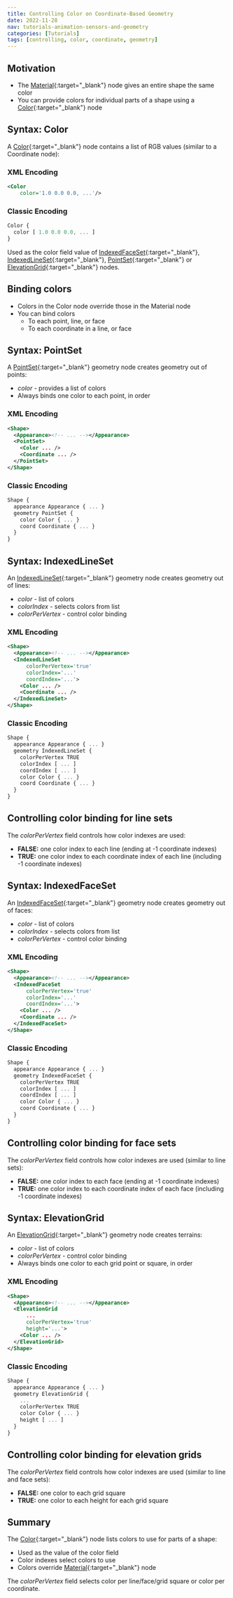 ```yaml
---
title: Controlling Color on Coordinate-Based Geometry
date: 2022-11-28
nav: tutorials-animation-sensors-and-geometry
categories: [Tutorials]
tags: [controlling, color, coordinate, geometry]
---
```

## Motivation

- The [Material](https://www.web3d.org/documents/specifications/19775-1/V3.3/Part01/components/shape.html#Material){:target="_blank"} node gives an entire shape the same color
- You can provide colors for individual parts of a shape using a [Color](https://www.web3d.org/documents/specifications/19775-1/V3.3/Part01/components/rendering.html#Color){:target="_blank"} node

## Syntax: Color

A [Color](https://www.web3d.org/documents/specifications/19775-1/V3.3/Part01/components/rendering.html#Color){:target="_blank"} node contains a list of RGB values (similar to a Coordinate node):

### XML Encoding

```xml
<Color
    color='1.0 0.0 0.0, ...'/>
```

### Classic Encoding

```js
Color {
  color [ 1.0 0.0 0.0, ... ]
}
```

Used as the color field value of [IndexedFaceSet](https://www.web3d.org/documents/specifications/19775-1/V3.3/Part01/components/geometry3D.html#IndexedFaceSet){:target="_blank"}, [IndexedLineSet](https://www.web3d.org/documents/specifications/19775-1/V3.3/Part01/components/rendering.html#IndexedLineSet){:target="_blank"}, [PointSet](https://www.web3d.org/documents/specifications/19775-1/V3.3/Part01/components/rendering.html#PointSet){:target="_blank"} or [ElevationGrid](https://www.web3d.org/documents/specifications/19775-1/V3.3/Part01/components/geometry3D.html#ElevationGrid){:target="_blank"} nodes.

## Binding colors

- Colors in the Color node override those in the Material node
- You can bind colors
  - To each point, line, or face
  - To each coordinate in a line, or face

## Syntax: PointSet

A [PointSet](https://www.web3d.org/documents/specifications/19775-1/V3.3/Part01/components/rendering.html#PointSet){:target="_blank"} geometry node creates geometry out of points:

- *color* - provides a list of colors
- Always binds one color to each point, in order

### XML Encoding

```xml
<Shape>
  <Appearance><!-- ... --></Appearance>
  <PointSet>
    <Color ... />
    <Coordinate ... />
  </PointSet>
</Shape>
```

### Classic Encoding

```js
Shape {
  appearance Appearance { ... }
  geometry PointSet {
    color Color { ... }
    coord Coordinate { ... }
  }
}
```

## Syntax: IndexedLineSet

An [IndexedLineSet](https://www.web3d.org/documents/specifications/19775-1/V3.3/Part01/components/rendering.html#IndexedLineSet){:target="_blank"} geometry node creates geometry out of lines:

- *color* - list of colors
- *colorIndex* - selects colors from list
- *colorPerVertex* - control color binding

### XML Encoding

```xml
<Shape>
  <Appearance><!-- ... --></Appearance>
  <IndexedLineSet
      colorPerVertex='true'
      colorIndex='...'
      coordIndex='...'>
    <Color ... />
    <Coordinate ... />
  </IndexedLineSet>
</Shape>
```

### Classic Encoding

```js
Shape {
  appearance Appearance { ... }
  geometry IndexedLineSet {
    colorPerVertex TRUE
    colorIndex [ ... ]
    coordIndex [ ... ]
    color Color { ... }
    coord Coordinate { ... }
  }
}
```

## Controlling color binding for line sets

The *colorPerVertex* field controls how color indexes are used:

- **FALSE:** one color index to each line (ending at -1 coordinate indexes)
- **TRUE:** one color index to each coordinate index of each line (including -1 coordinate indexes)

## Syntax: IndexedFaceSet

An [IndexedFaceSet](https://www.web3d.org/documents/specifications/19775-1/V3.3/Part01/components/geometry3D.html#IndexedFaceSet){:target="_blank"} geometry node creates geometry out of faces:

- *color* - list of colors
- *colorIndex* - selects colors from list
- *colorPerVertex* - control color binding

### XML Encoding

```xml
<Shape>
  <Appearance><!-- ... --></Appearance>
  <IndexedFaceSet
      colorPerVertex='true'
      colorIndex='...'
      coordIndex='...'>
    <Color ... />
    <Coordinate ... />
  </IndexedFaceSet>
</Shape>
```

### Classic Encoding

```js
Shape {
  appearance Appearance { ... }
  geometry IndexedFaceSet {
    colorPerVertex TRUE
    colorIndex [ ... ]
    coordIndex [ ... ]
    color Color { ... }
    coord Coordinate { ... }
  }
}
```

## Controlling color binding for face sets

The *colorPerVertex* field controls how color indexes are used (similar to line sets):

- **FALSE:** one color index to each face (ending at -1 coordinate indexes)
- **TRUE:** one color index to each coordinate index of each face (including -1 coordinate indexes)

## Syntax: ElevationGrid

An [ElevationGrid](https://www.web3d.org/documents/specifications/19775-1/V3.3/Part01/components/geometry3D.html#ElevationGrid){:target="_blank"} geometry node creates terrains:

- *color* - list of colors
- *colorPerVertex* - control color binding
- Always binds one color to each grid point or square, in order

### XML Encoding

```xml
<Shape>
  <Appearance><!-- ... --></Appearance>
  <ElevationGrid
      ...
      colorPerVertex='true'
      height='...'>
    <Color ... />
  </ElevationGrid>
</Shape>
```

### Classic Encoding

```js
Shape {
  appearance Appearance { ... }
  geometry ElevationGrid {
    ...
    colorPerVertex TRUE
    color Color { ... }
    height [ ... ]
  }
}
```

## Controlling color binding for elevation grids

The *colorPerVertex* field controls how color indexes are used (similar to line and face sets):

- **FALSE:** one color to each grid square
- **TRUE:** one color to each height for each grid square

## Summary

The [Color](https://www.web3d.org/documents/specifications/19775-1/V3.3/Part01/components/rendering.html#Color){:target="_blank"} node lists colors to use for parts of a shape:

- Used as the value of the color field
- Color indexes select colors to use
- Colors override [Material](https://www.web3d.org/documents/specifications/19775-1/V3.3/Part01/components/shape.html#Material){:target="_blank"} node

The *colorPerVertex* field selects color per line/face/grid square or color per coordinate.
